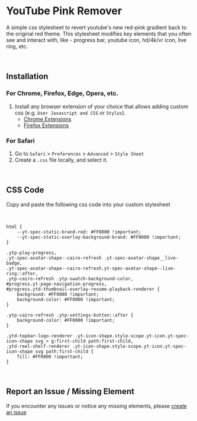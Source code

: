 # YouTube Pink Remover
A simple css stylesheet to revert youtube's new red-pink gradient back to the original red theme. This stylesheet modifies key elements that you often see and interact with, like - progress bar, youtube icon, hd/4k/vr icon, live ring, etc.

<br>

## Installation
### For Chrome, Firefox, Edge, Opera, etc.
1. Install any browser extension of your choice that allows adding custom css (e.g. `User Javascript and CSS` or `Stylus`).
   *  [Chrome Extensions](https://chromewebstore.google.com/)
   *  [Firefox Extensions](https://addons.mozilla.org/)

### For Safari
1. Go to `Safari` > `Preferences` > `Advanced` > `Style Sheet`
2. Create a `.css` file locally, and select it.

<br>

## CSS Code
Copy and paste the following css code into your custom stylesheet

<br>

```
html {
    --yt-spec-static-brand-red: #FF0000 !important;
    --yt-spec-static-overlay-background-brand: #FF0000 !important;
}

.ytp-play-progress,
.yt-spec-avatar-shape--cairo-refresh .yt-spec-avatar-shape__live-badge,
.yt-spec-avatar-shape--cairo-refresh.yt-spec-avatar-shape--live-ring::after,
.ytp-cairo-refresh .ytp-swatch-background-color,
#progress.yt-page-navigation-progress,
#progress.ytd-thumbnail-overlay-resume-playback-renderer {
    background: #FF0000 !important;
    background-color: #FF0000 !important;
}

.ytp-cairo-refresh .ytp-settings-button::after {
    background-color: #FF0000 !important;
}

.ytd-topbar-logo-renderer .yt-icon-shape.style-scope.yt-icon.yt-spec-icon-shape svg > g:first-child path:first-child,
.ytd-reel-shelf-renderer .yt-icon-shape.style-scope.yt-icon.yt-spec-icon-shape svg path:first-child {
    fill: #FF0000 !important;
}
```

<br>

## Report an Issue / Missing Element
If you encounter any issues or notice any missing elements, please [create an issue](https://github.com/abhishek-junghare/youtube-pink-remover/issues)
